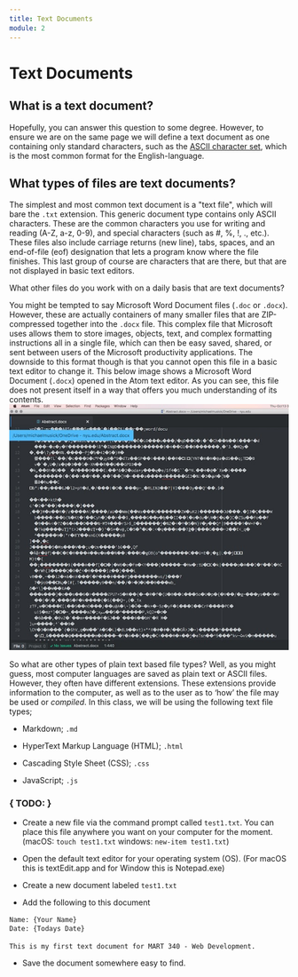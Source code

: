 ```yaml
---
title: Text Documents
module: 2
---
```


# Text Documents

## What is a text document?

Hopefully, you can answer this question to some degree. However, to ensure we are on the same page we will define a text document as one containing only standard characters, such as the [ASCII character set](https://en.wikipedia.org/wiki/ASCII), which is the most common format for the English-language.


## What types of files are text documents?

The simplest and most common text document is a "text file", which will bare the `.txt` extension. This generic document type contains only ASCII characters. These are the common characters you use for writing and reading (A-Z, a-z, 0-9), and special characters (such as #, %, !, ., etc.). These files also include carriage returns (new line), tabs, spaces, and an end-of-file (eof) designation that lets a program know where the file finishes. This last group of course are characters that are there, but that are not displayed in basic text editors.

What other files do you work with on a daily basis that are text documents?

You might be tempted to say Microsoft Word Document files (`.doc` or `.docx`). However, these are actually containers of many smaller files that are ZIP-compressed together into the `.docx` file. This complex file that Microsoft uses allows them to store images, objects, text, and complex formatting instructions all in a single file, which can then be easy saved, shared, or sent between users of the Microsoft productivity applications. The downside to this format though is that you cannot open this file in a basic text editor to change it. This below image shows a Microsoft Word Document (`.docx`) opened in the Atom text editor. As you can see, this file does not present itself in a way that offers you much understanding of its contents.
![A docx file loaded into a simple text editor](../imgs/docx_in_atom.jpg)

So what are other types of plain text based file types?
Well, as you might guess, most computer languages are saved as plain text or ASCII files. However, they often have different extensions. These extensions provide information to the computer, as well as to the user as to ‘how’ the file may be used or *compiled*. In this class, we will be using the following text file types;

- Markdown; `.md`

- HyperText Markup Language (HTML); `.html`

- Cascading Style Sheet (CSS); `.css`

- JavaScript; `.js`


### { TODO: }

- Create a new file via the command prompt called `test1.txt`. You can place this file anywhere you want on your computer for the moment. (macOS: `touch test1.txt`  windows: `new-item test1.txt`)

- Open the default text editor for your operating system (OS). (For macOS this is textEdit.app and for Window this is Notepad.exe)

- Create a new document labeled `test1.txt`

- Add the following to this document

```text
Name: {Your Name}
Date: {Todays Date}

This is my first text document for MART 340 - Web Development.
```

- Save the document somewhere easy to find.
